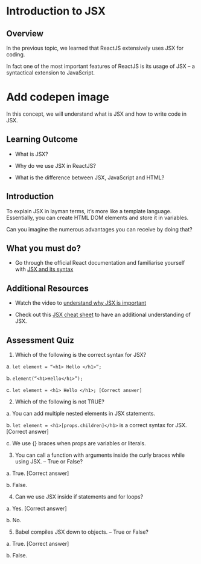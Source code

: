 # Introduction to JSX

## Overview

In the previous topic, we learned that ReactJS extensively uses JSX for coding.


In fact one of the most important features of ReactJS is its usage of JSX – a syntactical extension to JavaScript. 

# Add codepen image

In this concept, we will understand what is JSX and how to write code in JSX.

## Learning Outcome
-	What is JSX?

-	Why do we use JSX in ReactJS?

-	What is the difference between JSX, JavaScript and HTML?


## Introduction


To explain JSX in layman terms, it’s more like a template language. Essentially, you can create HTML DOM elements and store it in variables. 

Can you imagine the numerous advantages you can receive by doing that?

## What you must do?

-	Go through the official React documentation and familiarise yourself with [JSX and its syntax](https://reactjs.org/docs/introducing-jsx.html) 

## Additional Resources

-	Watch the video to [understand why JSX is important](https://www.youtube.com/watch?v=x7cQ3mrcKaY)

-	Check out this [JSX cheat sheet](https://frontarm.com/james-k-nelson/jsx-live-cheatsheet/) to have an additional understanding of JSX.


## Assessment Quiz

1.	Which of the following is the correct syntax for JSX?

a.	`let element = “<h1> Hello </h1>”;`

b.	`element(“<h1>Hello</h1>”);`

c.	`let element = <h1> Hello </h1>; [Correct answer]`


2.	Which of the following is not TRUE?

a.	You can add multiple nested elements in JSX statements.

b.	`let element = <h1>[props.children]</h1>` is a correct syntax for JSX. [Correct answer]

c.	We use {} braces when props are variables or literals.

3.	You can call a function with arguments inside the curly braces while using JSX. – True or False?

a.	True. [Correct answer]

b.	False.

4.	Can we use JSX inside if statements and for loops?

a.	Yes. [Correct answer]

b.	No.

5.	Babel compiles JSX down to objects. – True or False?

a.	True. [Correct answer]

b.	False.


